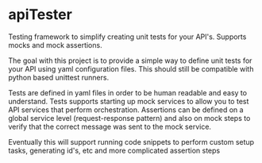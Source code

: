 # apiTester
Testing framework to simplify creating unit tests for your API's. Supports mocks and mock assertions.

The goal with this project is to provide a simple way to define unit tests for your API using yaml configuration files. This should still be compatible with python based unittest runners. 

Tests are defined in yaml files in order to be human readable and easy to understand. Tests supports starting up mock services to allow you to test API services that perform orchestration. Assertions can be defined on a global service level (request-response pattern) and also on mock steps to verify that the correct message was sent to the mock service.

Eventually this will support running code snippets to perform custom setup tasks, generating id's, etc  and more complicated assertion steps
